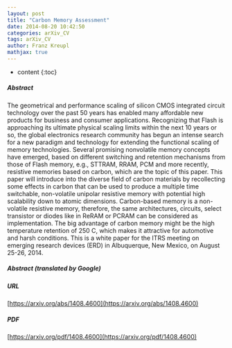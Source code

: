 ```yaml
---
layout: post
title: "Carbon Memory Assessment"
date: 2014-08-20 10:42:50
categories: arXiv_CV
tags: arXiv_CV
author: Franz Kreupl
mathjax: true
---
```


* content
{:toc}

##### Abstract
The geometrical and performance scaling of silicon CMOS integrated circuit technology over the past 50 years has enabled many affordable new products for business and consumer applications. Recognizing that Flash is approaching its ultimate physical scaling limits within the next 10 years or so, the global electronics research community has begun an intense search for a new paradigm and technology for extending the functional scaling of memory technologies. Several promising nonvolatile memory concepts have emerged, based on different switching and retention mechanisms from those of Flash memory, e.g., STTRAM, RRAM, PCM and more recently, resistive memories based on carbon, which are the topic of this paper. This paper will introduce into the diverse field of carbon materials by recollecting some effects in carbon that can be used to produce a multiple time switchable, non-volatile unipolar resistive memory with potential high scalability down to atomic dimensions. Carbon-based memory is a non-volatile resistive memory, therefore, the same architectures, circuits, select transistor or diodes like in ReRAM or PCRAM can be considered as implementation. The big advantage of carbon memory might be the high temperature retention of 250 C, which makes it attractive for automotive and harsh conditions. This is a white paper for the ITRS meeting on emerging research devices (ERD) in Albuquerque, New Mexico, on August 25-26, 2014.

##### Abstract (translated by Google)


##### URL
[https://arxiv.org/abs/1408.4600](https://arxiv.org/abs/1408.4600)

##### PDF
[https://arxiv.org/pdf/1408.4600](https://arxiv.org/pdf/1408.4600)

